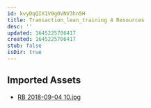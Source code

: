 ```yaml
---
id: kvyDqQIX1V0gOVNV3hn5H
title: Transaction_lean_training 4 Resources
desc: ''
updated: 1645225706417
created: 1645225706417
stub: false
isDir: true
---
```

## Imported Assets
- [RB 2018-09-04 10.jpg](/assets/rb-2018-09-04-10.jpg)

